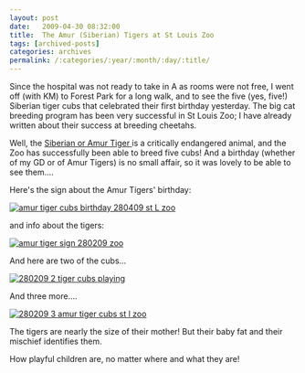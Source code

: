 ```yaml
---
layout: post
date:	2009-04-30 08:32:00
title:  The Amur (Siberian) Tigers at St Louis Zoo
tags: [archived-posts]
categories: archives
permalink: /:categories/:year/:month/:day/:title/
---
```

Since the hospital was not ready to take in A as rooms were not free, I went off (with KM) to Forest Park for a long walk, and to see the five (yes, five!) Siberian tiger cubs that celebrated their first birthday yesterday. The big cat breeding program has been very successful in St Louis Zoo; I have already written about their success at breeding cheetahs. 

Well, the <a href="http://en.wikipedia.org/wiki/Siberian_Tiger"> Siberian or Amur Tiger </a> is a critically endangered animal, and the Zoo has successfully been able to breed five cubs! And a birthday (whether of my GD or of Amur Tigers) is no small affair, so it was lovely to be able to see them....

Here's the sign about the Amur Tigers' birthday:

<a href="http://s562.photobucket.com/albums/ss67/pugaippadam/?action=view&current=IMG_2190.jpg" target="_blank"><img src="http://i562.photobucket.com/albums/ss67/pugaippadam/IMG_2190.jpg" border="0" alt="amur tiger cubs birthday 280409 st L zoo"></a>

and info about the tigers:



<a href="http://s562.photobucket.com/albums/ss67/pugaippadam/?action=view&current=IMG_2191.jpg" target="_blank"><img src="http://i562.photobucket.com/albums/ss67/pugaippadam/IMG_2191.jpg" border="0" alt="amur tiger sign 280209 zoo"></a>


And here are two of the cubs...



<a href="http://s562.photobucket.com/albums/ss67/pugaippadam/?action=view&current=IMG_2216.jpg" target="_blank"><img src="http://i562.photobucket.com/albums/ss67/pugaippadam/IMG_2216.jpg" border="0" alt="280209 2 tiger cubs playing"></a>


And three more....


<a href="http://s562.photobucket.com/albums/ss67/pugaippadam/?action=view&current=IMG_2181.jpg" target="_blank"><img src="http://i562.photobucket.com/albums/ss67/pugaippadam/IMG_2181.jpg" border="0" alt="280209 3 amur tiger cubs st l zoo"></a>

The tigers are nearly the size of their mother! But their baby fat and their mischief identifies them.

How playful children are, no matter where and what they are!
